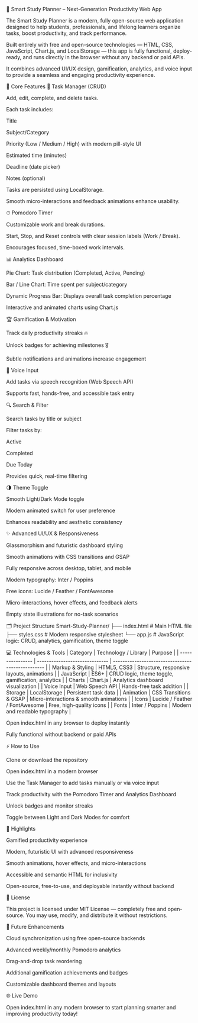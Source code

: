 🌟 Smart Study Planner – Next-Generation Productivity Web App

The Smart Study Planner is a modern, fully open-source web application designed to help students, professionals, and lifelong learners organize tasks, boost productivity, and track performance.

Built entirely with free and open-source technologies — HTML, CSS, JavaScript, Chart.js, and LocalStorage — this app is fully functional, deploy-ready, and runs directly in the browser without any backend or paid APIs.

It combines advanced UI/UX design, gamification, analytics, and voice input to provide a seamless and engaging productivity experience.

🎯 Core Features
📝 Task Manager (CRUD)

Add, edit, complete, and delete tasks.

Each task includes:

Title

Subject/Category

Priority (Low / Medium / High) with modern pill-style UI

Estimated time (minutes)

Deadline (date picker)

Notes (optional)

Tasks are persisted using LocalStorage.

Smooth micro-interactions and feedback animations enhance usability.

⏱ Pomodoro Timer

Customizable work and break durations.

Start, Stop, and Reset controls with clear session labels (Work / Break).

Encourages focused, time-boxed work intervals.

📊 Analytics Dashboard

Pie Chart: Task distribution (Completed, Active, Pending)

Bar / Line Chart: Time spent per subject/category

Dynamic Progress Bar: Displays overall task completion percentage

Interactive and animated charts using Chart.js

🏆 Gamification & Motivation

Track daily productivity streaks 🔥

Unlock badges for achieving milestones 🎖️

Subtle notifications and animations increase engagement

🎤 Voice Input

Add tasks via speech recognition (Web Speech API)

Supports fast, hands-free, and accessible task entry

🔍 Search & Filter

Search tasks by title or subject

Filter tasks by:

Active

Completed

Due Today

Provides quick, real-time filtering

🌗 Theme Toggle

Smooth Light/Dark Mode toggle

Modern animated switch for user preference

Enhances readability and aesthetic consistency

✨ Advanced UI/UX & Responsiveness

Glassmorphism and futuristic dashboard styling

Smooth animations with CSS transitions and GSAP

Fully responsive across desktop, tablet, and mobile

Modern typography: Inter / Poppins

Free icons: Lucide / Feather / FontAwesome

Micro-interactions, hover effects, and feedback alerts

Empty state illustrations for no-task scenarios

🗂️ Project Structure
Smart-Study-Planner/
├── index.html       # Main HTML file
├── styles.css       # Modern responsive stylesheet
└── app.js           # JavaScript logic: CRUD, analytics, gamification, theme toggle

💻 Technologies & Tools
| Category         | Technology / Library           | Purpose                                           |
| ---------------- | ------------------------------ | ------------------------------------------------- |
| Markup & Styling | HTML5, CSS3                    | Structure, responsive layouts, animations         |
| JavaScript       | ES6+                           | CRUD logic, theme toggle, gamification, analytics |
| Charts           | Chart.js                       | Analytics dashboard visualization                 |
| Voice Input      | Web Speech API                 | Hands-free task addition                          |
| Storage          | LocalStorage                   | Persistent task data                              |
| Animation        | CSS Transitions & GSAP         | Micro-interactions & smooth animations            |
| Icons            | Lucide / Feather / FontAwesome | Free, high-quality icons                          |
| Fonts            | Inter / Poppins                | Modern and readable typography                    |

Open index.html in any browser to deploy instantly

Fully functional without backend or paid APIs

⚡ How to Use

Clone or download the repository

Open index.html in a modern browser

Use the Task Manager to add tasks manually or via voice input

Track productivity with the Pomodoro Timer and Analytics Dashboard

Unlock badges and monitor streaks

Toggle between Light and Dark Modes for comfort

🌟 Highlights

Gamified productivity experience

Modern, futuristic UI with advanced responsiveness

Smooth animations, hover effects, and micro-interactions

Accessible and semantic HTML for inclusivity

Open-source, free-to-use, and deployable instantly without backend

📄 License

This project is licensed under MIT License — completely free and open-source.
You may use, modify, and distribute it without restrictions.

🚀 Future Enhancements

Cloud synchronization using free open-source backends

Advanced weekly/monthly Pomodoro analytics

Drag-and-drop task reordering

Additional gamification achievements and badges

Customizable dashboard themes and layouts

🌐 Live Demo

Open index.html in any modern browser to start planning smarter and improving productivity today!
